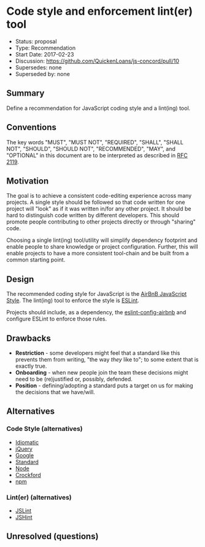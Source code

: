 # Code style and enforcement lint(er) tool

  - Status: proposal
  - Type: Recommendation
  - Start Date: 2017-02-23
  - Discussion: https://github.com/QuickenLoans/js-concord/pull/10
  - Supersedes: none
  - Superseded by: none


## Summary
[Summary]: #summary

Define a recommendation for JavaScript coding style and a lint(ing) tool.


## Conventions
[Conventions]: #conventions

The key words "MUST", "MUST NOT", "REQUIRED", "SHALL", "SHALL NOT", "SHOULD",
"SHOULD NOT", "RECOMMENDED", "MAY", and "OPTIONAL" in this document are to be
interpreted as described in [RFC 2119](http://tools.ietf.org/html/rfc2119).


## Motivation
[Motivation]: #motivation

The goal is to achieve a consistent code-editing experience across many
projects. A single style should be followed so that code written for one
project will "look" as if it was written in/for any other project. It should be
hard to distinguish code written by different developers. This should promote
people contributing to other projects directly or through "sharing" code.

Choosing a single lint(ing) tool/utility will simplify dependency footprint
and enable people to share knowledge or project configuration. Further, this
will enable projects to have a more consistent tool-chain and be built from a
common starting point.


## Design
[Design]: #design

The recommended coding style for JavaScript is the [AirBnB JavaScript Style].
The lint(ing) tool to enforce the style is [ESLint].

Projects should include, as a dependency, the [eslint-config-airbnb] and
configure ESLint to enforce those rules.


## Drawbacks
[Drawbacks]: #drawbacks

  - **Restriction** - some developers might feel that a standard like this
    prevents them from writing, "the way *they* like to"; to some extent that
    is exactly true.
  - **Onboarding** - when new people join the team these decisions might need
    to be (re)justified or, possibly, defended.
  - **Position** - defining/adopting a standard puts a target on us for making
    the decisions that we have/will.


## Alternatives
[Alternatives]: #alternatives


### Code Style (alternatives)

  - [Idiomatic](https://github.com/rwaldron/idiomatic.js/)
  - [jQuery](https://contribute.jquery.org/style-guide/js/)
  - [Google](https://google.github.io/styleguide/jsguide.html)
  - [Standard](https://github.com/feross/standard)
  - [Node](https://github.com/felixge/node-style-guide)
  - [Crockford](http://javascript.crockford.com/code.html)
  - [npm](https://docs.npmjs.com/misc/coding-style)


### Lint(er) (alternatives)

  - [JSLint](http://www.jslint.com/)
  - [JSHint](http://jshint.com/)


## Unresolved (questions)
[Unresolved]: #unresolved-questions

<!--
What parts of the design are still to be done?
-->


[AirBnB JavaScript Style]: https://github.com/airbnb/javascript
[eslint-config-airbnb]: https://www.npmjs.com/package/eslint-config-airbnb
[ESLint]: http://eslint.org/
